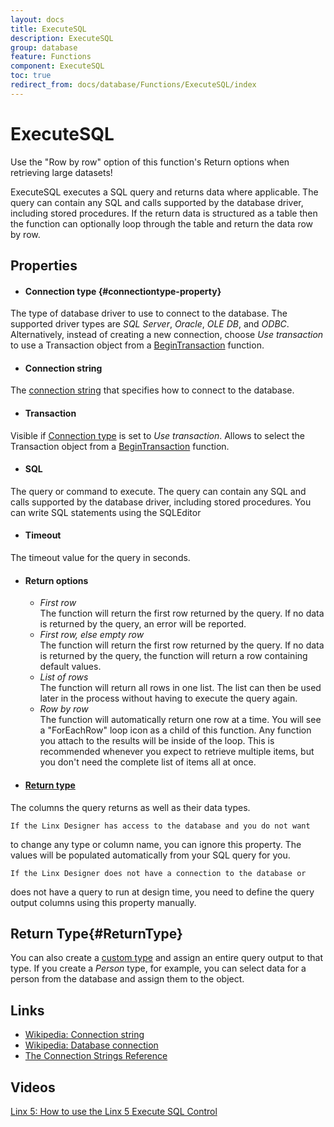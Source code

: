 ```yaml
---
layout: docs
title: ExecuteSQL
description: ExecuteSQL
group: database
feature: Functions
component: ExecuteSQL
toc: true
redirect_from: docs/database/Functions/ExecuteSQL/index
---
```

ExecuteSQL
==========

<span class="recommendation">Use the "Row by row" option of this
function's Return options when retrieving large datasets!</span>

ExecuteSQL executes a SQL query and returns data where applicable. The
query can contain any SQL and calls supported by the database driver,
including stored procedures. If the return data is structured as a table
then the function can optionally loop through the table and return the data row by row.

Properties
----------

- #### Connection type {#connectiontype-property}
The type of database driver to use to connect to the database. The supported driver types are *SQL Server*, 
*Oracle*, *OLE DB*, and *ODBC*. Alternatively, instead of creating a new connection, choose *Use transaction* 
to use a Transaction object from a [BeginTransaction](../BeginTransaction/) function.

- #### Connection string
The [connection string](../../Tools/ConnectionEditor/) that specifies how to connect to the database.

- #### Transaction
Visible if [Connection type](#connectiontype-property) is set to *Use transaction*. Allows to select the 
Transaction object from a [BeginTransaction](../BeginTransaction/) function.

- #### SQL
The query or command to execute. The query can contain any SQL and
calls supported by the database driver, including stored procedures.
You can write SQL statements using the SQLEditor

- #### Timeout
The timeout value for the query in seconds.

- #### Return options

    - *First row*  
        The function will return the first row returned by the query. If
        no data is returned by the query, an error will be reported.
    - *First row, else empty row*  
        The function will return the first row returned by the query. If
        no data is returned by the query, the function will return a row
        containing default values.
    - *List of rows*  
        The function will return all rows in one list. The list can then
        be used later in the process without having to execute the query
        again.
    - *Row by row*  
        The function will automatically return one row at a time. You
        will see a "ForEachRow" loop icon as a child of this function.
        Any function you attach to the results will be inside of the
        loop. This is recommended whenever you expect to retrieve
        multiple items, but you don't need the complete list of items
        all at once.

- #### [Return type](#ReturnType)
The columns the query returns as well as their data types.

    If the Linx Designer has access to the database and you do not want
to change any type or column name, you can ignore this property. The
values will be populated automatically from your SQL query for you.

    If the Linx Designer does not have a connection to the database or
does not have a query to run at design time, you need to define the
query output columns using this property manually.

Return Type{#ReturnType}
-----------

You can also create a [custom type](https://linx.software/plugins/BuiltIn/Types/CustomType/) and assign an
entire query output to that type. If you create a *Person* type, for
example, you can select data for a person from the database and assign
them to the object.

Links
-----------

- [Wikipedia: Connection string](http://en.wikipedia.org/wiki/Connection_string)
- [Wikipedia: Database connection](http://en.wikipedia.org/wiki/Database_connection)
- [The Connection Strings Reference](http://www.connectionstrings.com)

Videos
-----------

[Linx 5: How to use the Linx 5 Execute SQL Control](https://www.youtube.com/watch?v=pR_C2ync8sI)
